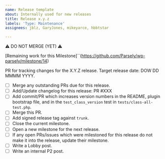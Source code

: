 ```yaml
---
name: Release template
about: Internally used for new releases
title: Release x.y.z
labels: 'Type: Maintenance'
assignees: jblz, GaryJones, mikeyarce, hbbtstar

---
```


:warning: DO NOT MERGE (YET) :warning:

[Remaining work for this Milestone]``(https://github.com/Parsely/wp-parsely/milestone/14)

PR for tracking changes for the X.Y.Z release. Target release date: DOW DD MMMM YYYY.

- [ ] Merge any outstanding PRs due for this release.
- [ ] Add/Update changelog for this release: PR #XXX
- [ ] Add commit/PR which increases version numbers in the README, plugin bootstrap file, and in the `test_class_version` test in `tests/class-all-test.php`. 
- [ ] Merge this PR.
- [ ] Add signed release tag against `trunk`.
- [ ] Close the current milestone.
- [ ] Open a new milestone for the next release.
- [ ] If any open PRs/issues which were milestoned for this release do not make it into the release, update their milestone.
- [ ] Write a Lobby post.
- [ ] Write an internal P2 post.
